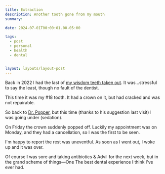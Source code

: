 ```yaml
---
title: Extraction
description: Another tooth gone from my mouth
summary:

date: 2024-07-01T00:00:01.00-05:00

tags:
  - post
  - personal
  - health
  - dental


layout: layouts/layout-post
---
```

Back in 2022 I had the last of <a href="/posts/2022-01-07-last-wisdom-tooth/" title="">my wisdom teeth taken out</a>. It was...stressful to say the least, though no fault of the dentist.

This time it was my #18 tooth. It had a crown on it, but had cracked and was not repairable.

So back to <a href="https://www.alperin-fried.com/meet-us/dr-matthew-popper/" title="Oral surgery website">Dr. Popper</a>, but this time (thanks to his suggestion last visit) I was going under (sedation).

On Friday the crown suddenly popped off. Luckily my appointment was on Monday, and they had a cancellation, so I was the first to be seen.

I'm happy to report the rest was uneventful. As soon as I went out, I woke up and it was over.

Of course I was sore and taking antibiotics & Advil for the next week, but in the grand scheme of things—One The best dental experience I think I've ever had.
